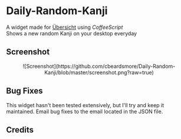 # Daily-Random-Kanji

A widget made for [Übersicht](http://tracesof.net/uebersicht/) using *CoffeeScript*  
Shows a new random Kanji on your desktop everyday



## Screenshot

<center>
![Screenshot](https://github.com/cbeardsmore/Daily-Random-Kanji/blob/master/screenshot.png?raw=true)
</center>

## Bug Fixes

This widget hasn't been tested extensively, but I'll try and keep it maintained. Email bug fixes to the email located in the JSON file.

## Credits


